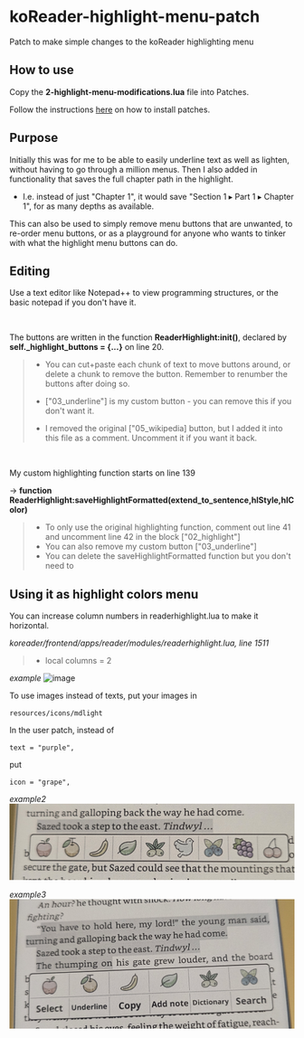 # koReader-highlight-menu-patch
Patch to make simple changes to the koReader highlighting menu

## How to use
Copy the **2-highlight-menu-modifications.lua** file into Patches.

Follow the instructions [here](https://koreader.rocks/user_guide/#L2-userpatches) on how to install patches.

## Purpose
Initially this was for me to be able to easily underline text as well as lighten, without having to go through a million menus. Then I also added in functionality that saves the full chapter path in the highlight. 
- I.e. instead of just "Chapter 1", it would save "Section 1 ▸ Part 1 ▸ Chapter 1", for as many depths as available.

This can also be used to simply remove menu buttons that are unwanted, to re-order menu buttons, or as a playground for anyone who wants to tinker with what the highlight menu buttons can do.

## Editing

Use a text editor like Notepad++ to view programming structures, or the basic notepad if you don't have it.

&nbsp;

The buttons are written in the function **ReaderHighlight:init()**, declared by **self._highlight_buttons = {...}** on line 20.

> - You can cut+paste each chunk of text to move buttons around, or delete a chunk to remove the button. Remember to renumber the buttons after doing so.
>
> - ["03_underline"] is my custom button - you can remove this if you don't want it.
> - I removed the original ["05_wikipedia] button, but I added it into this file as a comment. Uncomment it if you want it back.

&nbsp;

My custom highlighting function starts on line 139 

-> **function ReaderHighlight:saveHighlightFormatted(extend_to_sentence,hlStyle,hlColor)**

> - To only use the original highlighting function, comment out line 41 and uncomment line 42 in the block ["02_highlight"]
> - You can also remove my custom button ["03_underline"]
> - You can delete the saveHighlightFormatted function but you don't need to

## Using it as highlight colors menu

You can increase column numbers in readerhighlight.lua to make it horizontal.

*koreader/frontend/apps/reader/modules/readerhighlight.lua, line 1511*
> - local columns = 2

*example*
![image](https://github.com/user-attachments/assets/5103aba1-0bf4-4bea-9b08-339adafe4700)

To use images instead of texts, put your images in 
```
resources/icons/mdlight
```
In the user patch, instead of 

```
text = "purple",
```
put 

```
icon = "grape",
```

*example2*
![image](https://github.com/erildt/koReader-highlight-menu-patch/blob/10f9c2e73a564f472de96530999b994735ca44d9/20250607_140339.jpg)

*example3*
![image](https://github.com/erildt/koReader-highlight-menu-patch/blob/6a637d68d345bd29c0e580b51bec3290eda7b413/20250607_124456.jpg)
